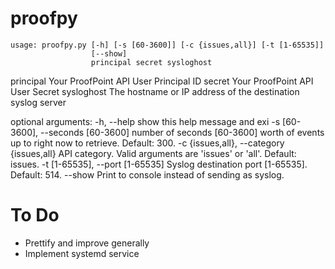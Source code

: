 # proofpy

```
usage: proofpy.py [-h] [-s [60-3600]] [-c {issues,all}] [-t [1-65535]]
                  [--show]
                  principal secret sysloghost
```
principal             Your ProofPoint API User Principal ID
secret                Your ProofPoint API User Secret
sysloghost            The hostname or IP address of the destination syslog server

optional arguments:
-h, --help            show this help message and exi
-s [60-3600], --seconds [60-3600] number of seconds [60-3600] worth of events up to right now to retrieve. Default: 300.
-c {issues,all}, --category {issues,all} API category. Valid arguments are 'issues' or 'all'. Default: issues.
-t [1-65535], --port [1-65535] Syslog destination port [1-65535]. Default: 514.
--show Print to console instead of sending as syslog.

# To Do
* Prettify and improve generally
* Implement systemd service
